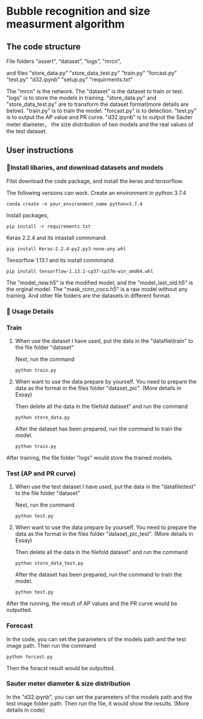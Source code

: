 # Bubble recognition and size measurment algorithm

## The code structure 

File folders "assert",  “dataset”, "logs", "mrcn", 

and files "store_data.py" "store_data_test.py" "train.py" "forcast.py" "test.py" "d32.ipynb" "setup.py" "requirments.txt"

The "mrcn" is the network. The "dataset" is the dataset to train or test. "logs" is to store the models in training.  "store_data.py" and "store_data_test.py" are to transform the dataset format(more details are below). "train.py" is to train the model. "forcast.py" is to detection. "test.py" is to output the AP value and PR curve. "d32.ipynb" is to output the Sauter meter diameter， the size distribution of two models and the real values of the test dataset.

## User instructions

### 📖Install libaries, and download datasets and models

Fitst download the code package, and install the keras and tensorflow.

The following versions can work.
Create an environment in python 3.7.4
```
conda create -n your_environment_name python=3.7.4
```

Install packages,
```
pip install -r requirements.txt 
```

Keras 2.2.4 and its  intastall commmand:
```
pip install Keras-2.2.4-py2.py3-none-any.whl
```

Tensorflow 1.13.1 and its install commmand:
```
pip install tensorflow-1.13.1-cp37-cp37m-win_amd64.whl
```

The "model_new.h5" is the modified model, and the "model_last_old.h5" is the orginal model. The "mask_rcnn_coco.h5" is a raw model without any training. And other file folders are the datasets in different format.



### 📖 Usage Details

### Train

1. When use the dataset I have used, put the data in the "datafile\train" to the file folder "dataset"

   Next, run the command
   ```
   python train.py
   ```
2. When want to use the data prepare by yourself. You need to prepare the data as the format in the files folder "dataset_pic". (More details in Essay)

   Then delete all the data in the filefold dataset" and run the command
   ```
   python store_data.py
   ```
   After the dataset has been prepared, run the command to train the model.
   ```
   python train.py
   ```
After training, the file folder "logs" would store the trained models.

### Test (AP and PR curve)

1. When use the test dataset I have used, put the data in the "datafile\test" to the file folder "dataset"

   Next, run the command
   ```
   python test.py
   ```
2. When want to use the data prepare by yourself. You need to prepare the data as the format in the files folder "dataset_pic_test". (More details in Essay)

   Then delete all the data in the filefold dataset" and run the command
   ```
   python store_data_test.py
   ```
   After the dataset has been prepared, run the command to train the model.
   ```
   python test.py
   ```
After the running, the result of AP values and the PR curve would be outputted.

### Forecast

   In the code, you can set the parameters of the models path and the test image path. Then run the command
   ```
   python forcast.py
   ```
   Then the foracst result would be outputted.


### Sauter meter diameter & size distribution

   In the "d32.ipynb", you can set the parameters of the models path and the test image folder path. Then run the file, it would show the results. (More details in code)

 
 

 
 

